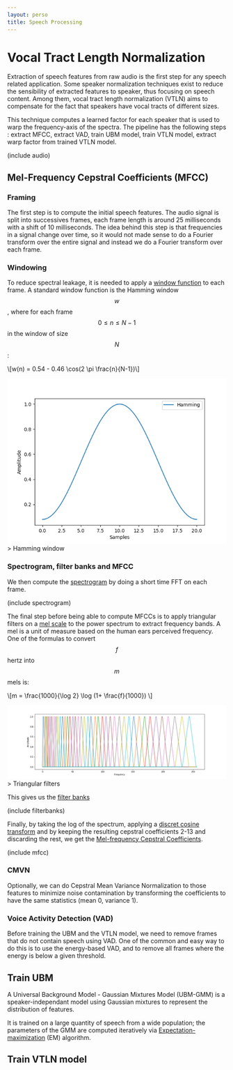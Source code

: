 ```yaml
---
layout: perso
title: Speech Processing
---
```


# Vocal Tract Length Normalization

Extraction of speech features from raw audio is the first step for any speech related application. Some speaker normalization techniques exist to reduce the sensibility of extracted features to speaker, thus focusing on speech content. Among them, vocal tract length normalization (VTLN) aims to compensate for the fact that speakers have vocal tracts of different sizes. 

This technique computes a learned factor for each speaker that is used to warp the frequency-axis of the spectra. The pipeline has the following steps : extract MFCC, extract VAD, train UBM model, train VTLN model, extract warp factor from trained VTLN model. 

(include audio)

## Mel-Frequency Cepstral Coefficients (MFCC)

### Framing
The first step is to compute the initial speech features. The audio signal is split into successives frames, each frame length is around 25 milliseconds with a shift of 10 milliseconds. The idea behind this step is that frequencies in a signal change over time, so it would not made sense to do a Fourier transform over the entire signal and instead we do a Fourier transform over each frame.

### Windowing
To reduce spectral leakage, it is needed to apply a [window function](https://en.wikipedia.org/wiki/Window_function#Spectral_analysis) to each frame. A standard window function is the Hamming window $$w$$, where for each frame $$0 \leq n \leq N-1$$ in the window of size $$N$$:

\\[w(n) = 0.54 - 0.46 \cos(2 \pi \frac{n}{N-1})\\]

<img src='assets/vtln/hamming.png'>
> Hamming window

### Spectrogram, filter banks and MFCC
We then compute the [spectrogram](https://en.wikipedia.org/wiki/Spectrogram) by doing a short time FFT on each frame.

(include spectrogram)

The final step before being able to compute MFCCs is to apply triangular filters on a [mel scale](https://en.wikipedia.org/wiki/Mel_scale) to the power spectrum to extract frequency bands. A mel is a unit of measure based on the human ears perceived frequency. One of the formulas to convert $$f$$ hertz into $$m$$ mels is: 

\\[m = \frac{1000}{\log 2} \log (1+ \frac{f}{1000}) \\]

<img src='assets/vtln/melscale.png'>
> Triangular filters

This gives us the [filter banks](https://en.wikipedia.org/wiki/Filter_bank)

(include filterbanks)

Finally, by taking the log of the spectrum, applying a [discret cosine transform](https://en.wikipedia.org/wiki/Discrete_cosine_transform) and by keeping the resulting cepstral coefficients 2-13 and discarding the rest, we get the [Mel-frequency Cepstral Coefficients](https://en.wikipedia.org/wiki/Mel-frequency_cepstrum).

(include mfcc)

### CMVN
Optionally, we can do Cepstral Mean Variance Normalization to those features to minimize noise contamination by transforming the coefficients to have the same statistics (mean 0, variance 1).


### Voice Activity Detection (VAD)
Before training the UBM and the VTLN model, we need to remove frames that do not contain speech using VAD. One of the common and easy way to do this is to use the energy-based VAD, and to remove all frames where the energy is below a given threshold.

## Train UBM

A Universal Background Model - Gaussian Mixtures Model (UBM-GMM) is a speaker-independant model using Gaussian mixtures to represent the distribution of features. 

It is trained on a large quantity of speech from a wide population; the parameters of the GMM are computed iteratively via [Expectation-maximization](https://en.wikipedia.org/wiki/Expectation%E2%80%93maximization_algorithm) (EM) algorithm.

## Train VTLN model
